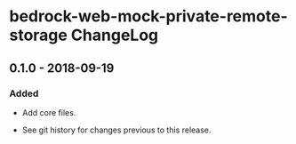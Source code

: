 # bedrock-web-mock-private-remote-storage ChangeLog

## 0.1.0 - 2018-09-19

### Added
- Add core files.

- See git history for changes previous to this release.
